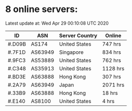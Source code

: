# 8 online servers:

Latest update at: Wed Apr 29 00:10:08 UTC 2020

| ID | ASN | Server Country | Online |
| -- | --- | -------------- | ------ |
| #.D09B | AS174 | United States | 747 hrs |
| #.7F1D | AS63949 | Singapore | 834 hrs |
| #.9FC3 | AS53889 | United States | 762 hrs |
| #.C348 | AS35913 | United States | 1128 hrs |
| #.BD3E | AS63888 | Hong Kong | 307 hrs |
| #.2A79 | AS63949 | Japan | 2071 hrs |
| #.33B9 | AS63888 | Hong Kong | 18 hrs |
| #.E140 | AS8100 | United States | 4 hrs |

